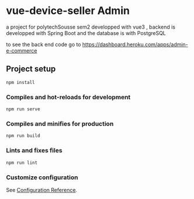 # vue-device-seller Admin

a project for polytechSousse sem2 developped 
with vue3 , backend is developped with Spring Boot 
and the database is with PostgreSQL

to see the back end code go to https://dashboard.heroku.com/apps/admin-e-commerce

## Project setup
```
npm install
```

### Compiles and hot-reloads for development
```
npm run serve
```

### Compiles and minifies for production
```
npm run build
```

### Lints and fixes files
```
npm run lint
```

### Customize configuration
See [Configuration Reference](https://cli.vuejs.org/config/).
